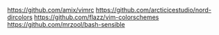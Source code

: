 https://github.com/amix/vimrc
https://github.com/arcticicestudio/nord-dircolors
https://github.com/flazz/vim-colorschemes
https://github.com/mrzool/bash-sensible
